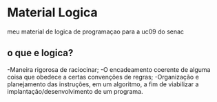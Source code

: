 # Material Logica
meu material de logica de programaçao para a uc09 do senac

## o que e logica?

-Maneira rigorosa de raciocinar;
-O encadeamento coerente de alguma coisa que
obedece a certas convenções de regras;
-Organização e planejamento das instruções, em um
algoritmo, a fim de viabilizar a
implantação/desenvolvimento de um programa.
